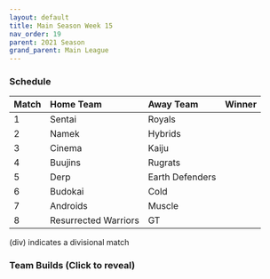 ```yaml
---
layout: default
title: Main Season Week 15
nav_order: 19
parent: 2021 Season
grand_parent: Main League
---
```

### Schedule

|Match          |  Home Team            | Away Team        | Winner          |
| :-------------| :---------------------| :----------------| :---------------|
| 1             | Sentai                | Royals           |            |
| 2             | Namek                 | Hybrids          |          |
| 3             | Cinema                | Kaiju            |            |
| 4             | Buujins               | Rugrats          |          |
| 5             | Derp                  | Earth Defenders  |         |
| 6             | Budokai               | Cold             |          |
| 7             | Androids              | Muscle           |               | 
| 8             | Resurrected Warriors  | GT               |          |

(div) indicates a divisional match

### Team Builds (Click to reveal)
	 	 	 	 	 	 	 